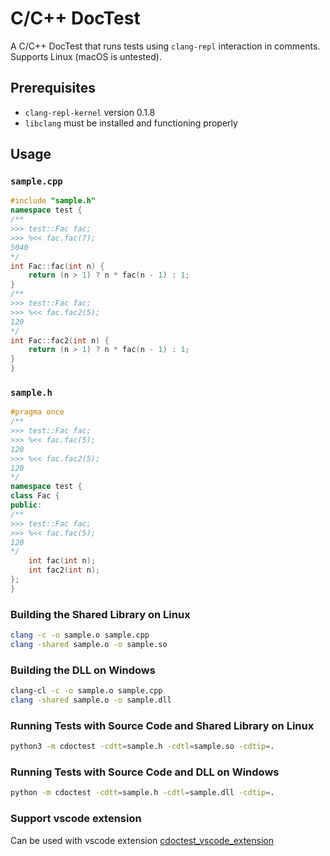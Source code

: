 # C/C++ DocTest

A C/C++ DocTest that runs tests using `clang-repl` interaction in comments. Supports Linux (macOS is untested).

## Prerequisites

- `clang-repl-kernel` version 0.1.8
- `libclang` must be installed and functioning properly

## Usage

### `sample.cpp`

```cpp
#include "sample.h"
namespace test {
/**
>>> test::Fac fac;
>>> %<< fac.fac(7);
5040
*/
int Fac::fac(int n) {
    return (n > 1) ? n * fac(n - 1) : 1;
}
/**
>>> test::Fac fac;
>>> %<< fac.fac2(5);
120
*/
int Fac::fac2(int n) {
    return (n > 1) ? n * fac(n - 1) : 1;
}
}
```

### `sample.h`

```cpp
#pragma once
/**
>>> test::Fac fac;
>>> %<< fac.fac(5);
120
>>> %<< fac.fac2(5);
120
*/
namespace test {
class Fac {
public:
/**
>>> test::Fac fac;
>>> %<< fac.fac(5);
120
*/
    int fac(int n);
    int fac2(int n);
};
}
```

### Building the Shared Library on Linux

```bash
clang -c -o sample.o sample.cpp
clang -shared sample.o -o sample.so
```

### Building the DLL on Windows

```bash
clang-cl -c -o sample.o sample.cpp
clang -shared sample.o -o sample.dll
```

### Running Tests with Source Code and Shared Library on Linux

```bash
python3 -m cdoctest -cdtt=sample.h -cdtl=sample.so -cdtip=.
```

### Running Tests with Source Code and DLL on Windows

```bash
python -m cdoctest -cdtt=sample.h -cdtl=sample.dll -cdtip=.
```

### Support vscode extension
Can be used with vscode extension [cdoctest_vscode_extension](https://github.com/ormastes/cdoctest_vscode_extension)